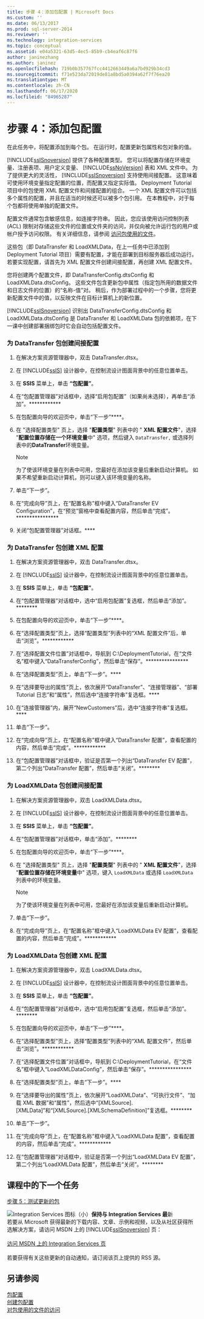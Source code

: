 ```yaml
---
title: 步骤 4：添加包配置 | Microsoft Docs
ms.custom: ''
ms.date: 06/13/2017
ms.prod: sql-server-2014
ms.reviewer: ''
ms.technology: integration-services
ms.topic: conceptual
ms.assetid: e04a5321-63d5-4ec5-85b9-cb4eaf6c87f6
author: janinezhang
ms.author: janinez
ms.openlocfilehash: 719b0b357767fcc4412663449a6a7bd929b34cd3
ms.sourcegitcommit: f71e523da72019de81a8bd5a0394a62f7f76ea20
ms.translationtype: MT
ms.contentlocale: zh-CN
ms.lasthandoff: 06/17/2020
ms.locfileid: "84965287"
---
```

# <a name="step-4-adding-package-configurations"></a>步骤 4：添加包配置
  在此任务中，将配置添加到每个包。 在运行时，配置更新包属性和包对象的值。  
  
 [!INCLUDE[ssISnoversion](../includes/ssisnoversion-md.md)] 提供了各种配置类型。 您可以将配置存储在环境变量、注册表项、用户定义变量、 [!INCLUDE[ssNoVersion](../includes/ssnoversion-md.md)] 表和 XML 文件中。 为了提供更大的灵活性， [!INCLUDE[ssISnoversion](../includes/ssisnoversion-md.md)] 支持使用间接配置。 这意味着可使用环境变量指定配置的位置，而配置又指定实际值。 Deployment Tutorial 项目中的包使用 XML 配置文件和间接配置的组合。 一个 XML 配置文件可以包括多个属性的配置，并且在适当的时候还可以被多个包引用。 在本教程中，对于每个包都将使用单独的配置文件。  
  
 配置文件通常包含敏感信息，如连接字符串。 因此，您应该使用访问控制列表 (ACL) 限制对存储这些文件的位置或文件夹的访问，并仅向被允许运行包的用户或帐户授予访问权限。 有关详细信息，请参阅 [访问包使用的文件](../../2014/integration-services/access-to-files-used-by-packages.md)。  
  
 这些包（即 DataTransfer 和 LoadXMLData，在上一任务中已添加到 Deployment Tutorial 项目）需要有配置，才能在部署到目标服务器后成功运行。 若要实现配置，请首先为 XML 配置文件创建间接配置，再创建 XML 配置文件。  
  
 您将创建两个配置文件，即 DataTransferConfig.dtsConfig 和 LoadXMLData.dtsConfig。 这些文件包含更新包中属性（指定包所用的数据文件和日志文件的位置）的“名称-值”对。 稍后，作为部署过程中的一个步骤，您将更新配置文件中的值，以反映文件在目标计算机上的新位置。  
  
 [!INCLUDE[ssISnoversion](../includes/ssisnoversion-md.md)] 识别出 DataTransferConfig.dtsConfig 和 LoadXMLData.dtsConfig 是 DataTransfer 和 LoadXMLData 包的依赖项，在下一课中创建部署捆绑包时它会自动包括配置文件。  
  
### <a name="to-create-indirect-configuration-for-the-datatransfer-package"></a>为 DataTransfer 包创建间接配置  
  
1.  在解决方案资源管理器中，双击 DataTransfer.dtsx。  
  
2.  在 [!INCLUDE[ssIS](../includes/ssis-md.md)] 设计器中，在控制流设计图面背景中的任意位置单击。  
  
3.  在 **SSIS** 菜单上，单击 **“包配置”**。  
  
4.  在“包配置管理器”对话框中，选择“启用包配置”（如果尚未选择），再单击“添加”。************  
  
5.  在包配置向导的欢迎页中，单击“下一步”****。  
  
6.  在 "选择配置类型" 页上，选择 "**配置类型**" 列表中的 " **XML 配置文件**"，选择 "**配置位置存储在一个环境变量**中" 选项，然后键入 `DataTransfer,` 或选择列表中的**DataTransfer**环境变量。  
  
    > [!NOTE]  
    >  为了使该环境变量在列表中可用，您最好在添加该变量后重新启动计算机。 如果不希望重新启动计算机，则可以键入该环境变量的名称。  
  
7.  单击“下一步”。  
  
8.  在“完成向导”页上，在“配置名称”框中键入“DataTransfer EV Configuration”，在“预览”窗格中查看配置内容，然后单击“完成”。****************  
  
9. 关闭“包配置管理器”对话框。****  
  
### <a name="to-create-the-xml-configuration-for-the-datatransfer-package"></a>为 DataTransfer 包创建 XML 配置  
  
1.  在解决方案资源管理器中，双击 DataTransfer.dtsx。  
  
2.  在 [!INCLUDE[ssIS](../includes/ssis-md.md)] 设计器中，在控制流设计图面背景中的任意位置单击。  
  
3.  在 **SSIS** 菜单上，单击 **“包配置”**。  
  
4.  在“包配置管理器”对话框中，选中“启用包配置”复选框，然后单击“添加”。********  
  
5.  在包配置向导的欢迎页中，单击“下一步”****。  
  
6.  在“选择配置类型”页上，选择“配置类型”列表中的“XML 配置文件”后，单击“浏览”。************  
  
7.  在“选择配置文件位置”对话框中，导航到 C:\DeploymentTutorial，在“文件名”框中键入“DataTransferConfig”，然后单击“保存”。****************  
  
8.  在“选择配置类型”页上，单击“下一步”。****  
  
9. 在“选择要导出的属性”页上，依次展开“DataTransfer”、“连接管理器”、“部署 Tutorial 日志”和“属性”，然后选中“连接字符串”复选框。****  
  
10. 在“连接管理器”内，展开“NewCustomers”后，选中“连接字符串”复选框。****  
  
11. 单击“下一步”。  
  
12. 在“完成向导”页上，在“配置名称”框中键入“DataTransfer 配置”，查看配置的内容，然后单击“完成”。************  
  
13. 在“包配置管理器”对话框中，验证是否第一个列出“DataTransfer EV 配置”，第二个列出“DataTransfer 配置”，然后单击“关闭”。********  
  
### <a name="to-create-indirect-configuration-for-the-loadxmldata-package"></a>为 LoadXMLData 包创建间接配置  
  
1.  在解决方案资源管理器中，双击 LoadXMLData.dtsx。  
  
2.  在 [!INCLUDE[ssIS](../includes/ssis-md.md)] 设计器中，在控制流设计图面背景中的任意位置单击。  
  
3.  在 **SSIS** 菜单上，单击 **“包配置”**。  
  
4.  在“包配置管理器”对话框中，单击“添加”。********  
  
5.  在包配置向导的欢迎页中，单击“下一步”****。  
  
6.  在 "选择配置类型" 页上，选择 "**配置类型**" 列表中的 " **XML 配置文件**"，选择 "**配置位置存储在环境变量**中" 选项，键入 `LoadXMLData` 或选择 `LoadXMLData` 列表中的环境变量。  
  
    > [!NOTE]  
    >  为了使该环境变量在列表中可用，您最好在添加该变量后重新启动计算机。  
  
7.  单击“下一步”。  
  
8.  在“完成向导”页上，在“配置名称”框中键入“LoadXMLData EV 配置”，查看配置的内容，然后单击“完成”。************  
  
### <a name="to-create-the-xml-configuration-for-the-loadxmldata-package"></a>为 LoadXMLData 包创建 XML 配置  
  
1.  在解决方案资源管理器中，双击 LoadXMLData.dtsx。  
  
2.  在 [!INCLUDE[ssIS](../includes/ssis-md.md)] 设计器中，在控制流设计图面背景中的任意位置单击。  
  
3.  在 **SSIS** 菜单上，单击 **“包配置”**。  
  
4.  在“包配置管理器”对话框中，选中“启用包配置”复选框，然后单击“添加”。********  
  
5.  在包配置向导的欢迎页中，单击“下一步”****。  
  
6.  在“选择配置类型”页上，选择“配置类型”列表中的“XML 配置文件”，然后单击“浏览”。************  
  
7.  在“选择配置文件位置”对话框中，导航到 C:\DeploymentTutorial，在“文件名”框中键入“LoadXMLDataConfig”，然后单击“保存”。****************  
  
8.  在“选择配置类型”页上，单击“下一步”。****  
  
9. 在“选择要导出的属性”页上，依次展开“LoadXMLData”、“可执行文件”、“加载 XML 数据”和“属性”，然后选中“[XMLSource].[XMLData]”和“[XMLSource].[XMLSchemaDefinition]”复选框。********  
  
10. 单击“下一步”。  
  
11. 在“完成向导”页上，在“配置名称”框中键入“LoadXMLData 配置”，查看配置的内容，然后单击“完成”。************  
  
12. 在“包配置管理器”对话框中，验证是否第一个列出“LoadXMLData EV 配置”，第二个列出“LoadXMLData 配置”，然后单击“关闭”。********  
  
## <a name="next-task-in-lesson"></a>课程中的下一个任务  
 [步骤 5：测试更新的包](../integration-services/lesson-1-5-testing-the-updated-packages.md)  
  
![Integration Services 图标（小）](media/dts-16.gif "集成服务图标（小）")**保持与 Integration Services 最**新  <br /> 若要从 Microsoft 获得最新的下载内容、文章、示例和视频，以及从社区获得所选解决方案，请访问 MSDN 上的 [!INCLUDE[ssISnoversion](../includes/ssisnoversion-md.md)] 页：<br /><br /> [访问 MSDN 上的 Integration Services 页](https://go.microsoft.com/fwlink/?LinkId=136655)<br /><br /> 若要获得有关这些更新的自动通知，请订阅该页上提供的 RSS 源。  
  
## <a name="see-also"></a>另请参阅  
 [包配置](../../2014/integration-services/package-configurations.md)   
 [创建包配置](../../2014/integration-services/create-package-configurations.md)   
 [对包使用的文件的访问](../../2014/integration-services/access-to-files-used-by-packages.md)  
  
  

